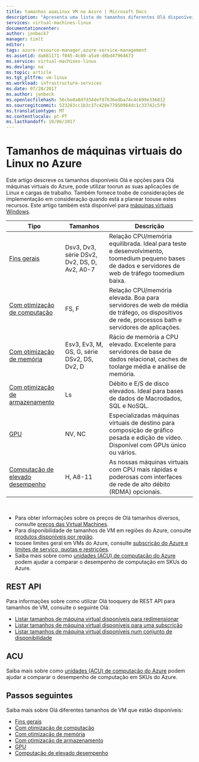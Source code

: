 ```yaml
---
title: tamanhos aaaLinux VM no Azure | Microsoft Docs
description: "Apresenta uma lista de tamanhos diferentes Olá disponíveis para computadores virtuais Linux no Azure."
services: virtual-machines-linux
documentationcenter: 
author: jonbeck7
manager: timlt
editor: 
tags: azure-resource-manager,azure-service-management
ms.assetid: da681171-f045-4c80-a5a9-d8bd47964673
ms.service: virtual-machines-linux
ms.devlang: na
ms.topic: article
ms.tgt_pltfrm: vm-linux
ms.workload: infrastructure-services
ms.date: 07/28/2017
ms.author: jonbeck
ms.openlocfilehash: 56cbe0a0d7d34def07636edba74c4c699e336012
ms.sourcegitcommit: 523283cc1b3c37c428e77850964dc1c33742c5f0
ms.translationtype: MT
ms.contentlocale: pt-PT
ms.lasthandoff: 10/06/2017
---
```

# <a name="sizes-for-linux-virtual-machines-in-azure"></a>Tamanhos de máquinas virtuais do Linux no Azure
Este artigo descreve os tamanhos disponíveis Olá e opções para Olá máquinas virtuais do Azure, pode utilizar toorun as suas aplicações de Linux e cargas de trabalho. Também fornece toobe de considerações de implementação em consideração quando está a planear toouse estes recursos. Este artigo também está disponível para [máquinas virtuais Windows](../windows/sizes.md?toc=%2fazure%2fvirtual-machines%2fwindows%2ftoc.json).


| Tipo                     | Tamanhos           |    Descrição       |
|--------------------------|-------------------|------------------------------------------------------------------------------------------------------------------------------------|
| [Fins gerais](sizes-general.md)          | Dsv3, Dv3, série DSv2, Dv2, DS, D, Av2, A0-7  | Relação CPU/memória equilibrada. Ideal para teste e desenvolvimento, toomedium pequeno bases de dados e servidores de web de tráfego toomedium baixa. |
| [Com otimização de computação](sizes-compute.md)        | FS, F             | Relação CPU/memória elevada. Boa para servidores de web de média de tráfego, os dispositivos de rede, processos bath e servidores de aplicações.        |
| [Com otimização de memória](sizes-memory.md)         | Esv3, Ev3, M, GS, G, série DSv2, DS, Dv2, D   | Rácio de memória a CPU elevado. Excelente para servidores de base de dados relacional, caches de toolarge média e análise de memória.                 |
| [Com otimização de armazenamento](sizes-storage.md)        | Ls                | Débito e E/S de disco elevados. Ideal para bases de dados de Macrodados, SQL e NoSQL.                                                         |
| [GPU](sizes-gpu.md)            | NV, NC            | Especializadas máquinas virtuais de destino para composição de gráfico pesada e edição de vídeo. Disponível com GPUs único ou vários.       |
| [Computação de elevado desempenho](sizes-hpc.md) | H, A8-11          | As nossas máquinas virtuais com CPU mais rápidas e poderosas com interfaces de rede de alto débito (RDMA) opcionais. 

<br>

- Para obter informações sobre os preços de Olá tamanhos diversos, consulte [preços das Virtual Machines](https://azure.microsoft.com/pricing/details/virtual-machines/#Linux). 
- Para disponibilidade de tamanhos de VM em regiões do Azure, consulte [produtos disponíveis por região](https://azure.microsoft.com/regions/services/).
- toosee limites geral em VMs do Azure, consulte [subscrição do Azure e limites de serviço, quotas e restrições](../../azure-subscription-service-limits.md).
- Saiba mais sobre como [unidades (ACU) de computação do Azure](../windows/acu.md) podem ajudar a comparar o desempenho de computação em SKUs do Azure.


## <a name="rest-api"></a>REST API

Para informações sobre como utilizar Olá tooquery de REST API para tamanhos de VM, consulte o seguinte Olá:

- [Listar tamanhos de máquina virtual disponíveis para redimensionar](https://docs.microsoft.com/rest/api/compute/virtualmachines/virtualmachines-list-sizes-for-resizing)
- [Listar tamanhos de máquina virtual disponíveis para uma subscrição](https://docs.microsoft.com/rest/api/compute/virtualmachines/virtualmachines-list-sizes-region)
- [Listar tamanhos de máquina virtual disponíveis num conjunto de disponibilidade](
https://docs.microsoft.com/rest/api/compute/virtualmachines/virtualmachines-list-sizes-availability-set)

## <a name="acu"></a>ACU

Saiba mais sobre como [unidades (ACU) de computação do Azure](acu.md) podem ajudar a comparar o desempenho de computação em SKUs do Azure.

## <a name="next-steps"></a>Passos seguintes

Saiba mais sobre Olá diferentes tamanhos de VM que estão disponíveis:
- [Fins gerais](sizes-general.md)
- [Com otimização de computação](sizes-compute.md)
- [Com otimização de memória](sizes-memory.md)
- [Com otimização de armazenamento](sizes-storage.md)
- [GPU](sizes-gpu.md)
- [Computação de elevado desempenho](sizes-hpc.md)



